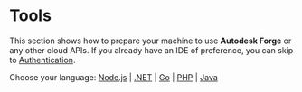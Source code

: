 # Tools

This section shows how to prepare your machine to use **Autodesk Forge** or any other cloud APIs. If you already have an IDE of preference, you can skip to [Authentication](oauth/).

Choose your language: [Node.js](environment/tools/nodejs) | [.NET](environment/tools/net) | [Go](environment/tools/go) | [PHP](environment/tools/php) | [Java](environment/tools/java)

